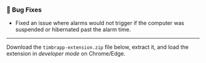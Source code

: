 
### 🐛 Bug Fixes
- Fixed an issue where alarms would not trigger if the computer was suspended or hibernated past the alarm time.

---

Download the `timbrapp-extension.zip` file below, extract it, and load the extension in *developer mode* on Chrome/Edge.
